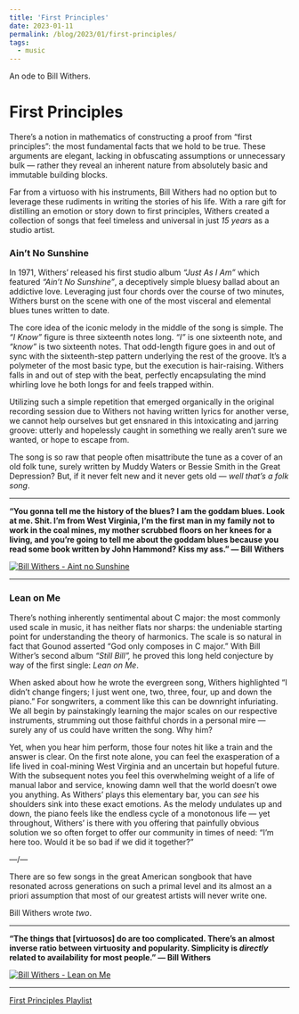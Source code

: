 ```yaml
---
title: 'First Principles'
date: 2023-01-11
permalink: /blog/2023/01/first-principles/
tags:
  - music
---
```


An ode to Bill Withers.

First Principles
======

There’s a notion in mathematics of constructing a proof from “first principles”: the most fundamental facts that we hold to be true. These arguments are elegant, lacking in obfuscating assumptions or unnecessary bulk — rather they reveal an inherent nature from absolutely basic and immutable building blocks.

Far from a virtuoso with his instruments, Bill Withers had no option but to leverage these rudiments in writing the stories of his life. With a rare gift for distilling an emotion or story down to first principles, Withers created a collection of songs that feel timeless and universal in just *15 years* as a studio artist.

### Ain’t No Sunshine

In 1971, Withers’ released his first studio album *“Just As I Am”* which featured *“Ain’t No Sunshine”*, a deceptively simple bluesy ballad about an addictive love. Leveraging just four chords over the course of two minutes, Withers burst on the scene with one of the most visceral and elemental blues tunes written to date.

The core idea of the iconic melody in the middle of the song is simple. The *“I Know”* figure is three sixteenth notes long. *“I”* is one sixteenth note, and *“know”* is two sixteenth notes. That odd-length figure goes in and out of sync with the sixteenth-step pattern underlying the rest of the groove. It’s a  polymeter of the most basic type, but the execution is hair-raising. Withers falls in and out of step with the beat, perfectly encapsulating the mind whirling love he both longs for and feels trapped within.

Utilizing such a simple repetition that emerged organically in the original recording session due to Withers not having written lyrics for another verse, we cannot help ourselves but get ensnared in this intoxicating and jarring groove: utterly and hopelessly caught in something we really aren’t sure we wanted, or hope to escape from. 

The song is so raw that people often misattribute the tune as a cover of an old folk tune, surely written by Muddy Waters or Bessie Smith in the Great Depression? But, if it never felt new and it never gets old — *well that’s a folk song*.

---

**“You gonna tell me the history of the blues? I am the goddam blues. Look at me. Shit. I’m from West Virginia, I’m the first man in my family not to work in the coal mines, my mother scrubbed floors on her knees for a living, and you’re going to tell me about the goddam blues because you read some book written by John Hammond? Kiss my ass.” — Bill Withers**

[![Bill Withers - Aint no Sunshine](https://img.youtube.com/vi/y3_Ym672_lU.maxresdefault.jpg)](https://www.youtube.com/watch?v=y3_Ym672_lU)

---

### Lean on Me

There’s nothing inherently sentimental about C major: the most commonly used scale in music, it has neither flats nor sharps: the undeniable starting point for understanding the theory of harmonics. The scale is so natural in fact that Gounod asserted “God only composes in C major.” With Bill Wither’s second album *“Still Bill”,* he proved this long held conjecture by way of the first single: *Lean on Me*.

When asked about how he wrote the evergreen song, Withers highlighted “I didn’t change fingers; I just went one, two, three, four, up and down the piano.” For songwriters, a comment like this can be downright infuriating. We all begin by painstakingly learning the major scales on our respective instruments, strumming out those faithful chords in a personal mire — surely any of us could have written the song. Why him?

Yet, when you hear him perform, those four notes hit like a train and the answer is clear. On the first note alone, you can feel the exasperation of a life lived in coal-mining West Virginia and an uncertain but hopeful future. With the subsequent notes you feel this overwhelming weight of a life of manual labor and service, knowing damn well that the world doesn’t owe you anything. As Withers’ plays this elementary bar, you can *see* his shoulders sink into these exact emotions. As the melody undulates up and down, the piano feels like the endless cycle of a monotonous life — yet throughout, Withers’ is there with you offering that painfully obvious solution we so often forget to offer our community in times of need: “I’m here too. Would it be so bad if we did it together?” 

—/—

There are so few songs in the great American songbook that have resonated across generations on such a primal level and its almost an a priori assumption that most of our greatest artists will never write one.

Bill Withers wrote *two*.

---

**“The things that [virtuosos] do are too complicated. There’s an almost inverse ratio between virtuosity and popularity. Simplicity is *directly* related to availability for most people.” — Bill Withers**

[![Bill Withers - Lean on Me](https://img.youtube.com/vi/dtC1W-6hwIU.maxresdefault.jpg)](https://www.youtube.com/watch?v=dtC1W-6hwIU)

---

[First Principles Playlist](https://open.spotify.com/playlist/7fsCkTKv6RZUmfiGu9qMvI?si=44a0592969a0419d)